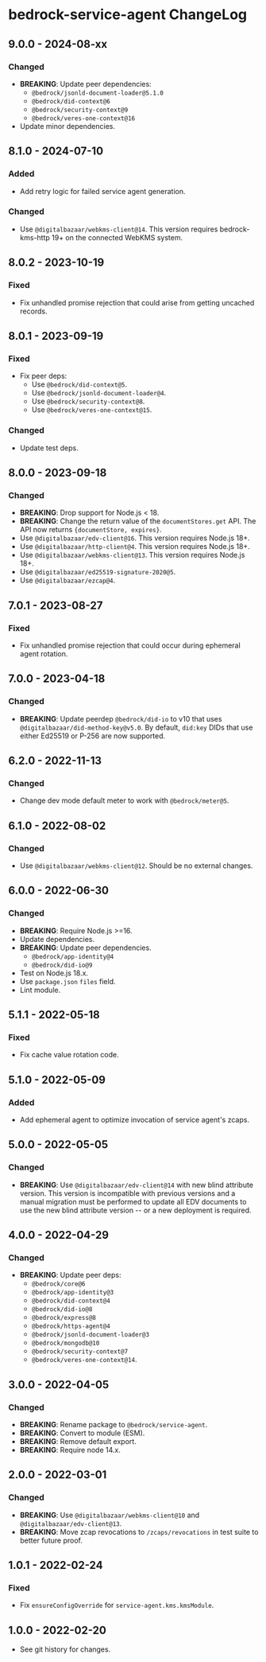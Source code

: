 # bedrock-service-agent ChangeLog

## 9.0.0 - 2024-08-xx

### Changed
- **BREAKING**: Update peer dependencies:
  - `@bedrock/jsonld-document-loader@5.1.0`
  - `@bedrock/did-context@6`
  - `@bedrock/security-context@9`
  - `@bedrock/veres-one-context@16`
- Update minor dependencies.

## 8.1.0 - 2024-07-10

### Added
- Add retry logic for failed service agent generation.

### Changed
- Use `@digitalbazaar/webkms-client@14`. This version requires
  bedrock-kms-http 19+ on the connected WebKMS system.

## 8.0.2 - 2023-10-19

### Fixed
- Fix unhandled promise rejection that could arise from getting
  uncached records.

## 8.0.1 - 2023-09-19

### Fixed
- Fix peer deps:
  - Use `@bedrock/did-context@5`.
  - Use `@bedrock/jsonld-document-loader@4`.
  - Use `@bedrock/security-context@8`.
  - Use `@bedrock/veres-one-context@15`.

### Changed
- Update test deps.

## 8.0.0 - 2023-09-18

### Changed
- **BREAKING**: Drop support for Node.js < 18.
- **BREAKING**: Change the return value of the `documentStores.get` API. The
  API now returns `{documentStore, expires}`.
- Use `@digitalbazaar/edv-client@16`. This version requires Node.js 18+.
- Use `@digitalbazaar/http-client@4`. This version requires Node.js 18+.
- Use `@digitalbazaar/webkms-client@13`. This version requires Node.js 18+.
- Use `@digitalbazaar/ed25519-signature-2020@5`.
- Use `@digitalbazaar/ezcap@4`.

## 7.0.1 - 2023-08-27

### Fixed
- Fix unhandled promise rejection that could occur during ephemeral agent
  rotation.

## 7.0.0 - 2023-04-18

### Changed
- **BREAKING**: Update peerdep `@bedrock/did-io` to v10 that uses
  `@digitalbazaar/did-method-key@v5.0`. By default, `did:key` DIDs
  that use either Ed25519 or P-256 are now supported.

## 6.2.0 - 2022-11-13

### Changed
- Change dev mode default meter to work with `@bedrock/meter@5`.

## 6.1.0 - 2022-08-02

### Changed
- Use `@digitalbazaar/webkms-client@12`. Should be no
  external changes.

## 6.0.0 - 2022-06-30

### Changed
- **BREAKING**: Require Node.js >=16.
- Update dependencies.
- **BREAKING**: Update peer dependencies.
  - `@bedrock/app-identity@4`
  - `@bedrock/did-io@9`
- Test on Node.js 18.x.
- Use `package.json` `files` field.
- Lint module.

## 5.1.1 - 2022-05-18

### Fixed
- Fix cache value rotation code.

## 5.1.0 - 2022-05-09

### Added
- Add ephemeral agent to optimize invocation of service agent's zcaps.

## 5.0.0 - 2022-05-05

### Changed
- **BREAKING**: Use `@digitalbazaar/edv-client@14` with new blind
  attribute version. This version is incompatible with previous
  versions and a manual migration must be performed to update all
  EDV documents to use the new blind attribute version -- or a new
  deployment is required.

## 4.0.0 - 2022-04-29

### Changed
- **BREAKING**: Update peer deps:
  - `@bedrock/core@6`
  - `@bedrock/app-identity@3`
  - `@bedrock/did-context@4`
  - `@bedrock/did-io@8`
  - `@bedrock/express@8`
  - `@bedrock/https-agent@4`
  - `@bedrock/jsonld-document-loader@3`
  - `@bedrock/mongodb@10`
  - `@bedrock/security-context@7`
  - `@bedrock/veres-one-context@14`.

## 3.0.0 - 2022-04-05

### Changed
- **BREAKING**: Rename package to `@bedrock/service-agent`.
- **BREAKING**: Convert to module (ESM).
- **BREAKING**: Remove default export.
- **BREAKING**: Require node 14.x.

## 2.0.0 - 2022-03-01

### Changed
- **BREAKING**: Use `@digitalbazaar/webkms-client@10` and
  `@digitalbazaar/edv-client@13`.
- **BREAKING**: Move zcap revocations to `/zcaps/revocations` in
  test suite to better future proof.

## 1.0.1 - 2022-02-24

### Fixed
- Fix `ensureConfigOverride` for `service-agent.kms.kmsModule`.

## 1.0.0 - 2022-02-20

- See git history for changes.
